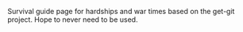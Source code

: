Survival guide page for hardships and war times based on the get-git project. Hope to never need to be used.
